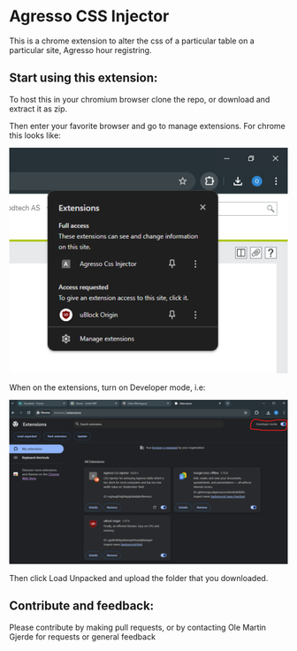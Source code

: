 # Agresso CSS Injector

This is a chrome extension to alter the css of a particular table on a particular site, Agresso hour registring.

## Start using this extension:

To host this in your chromium browser clone the repo, or download and extract it as zip.

Then enter your favorite browser and go to manage extensions. For chrome this looks like:

![Click on the puzzle next to addressbar, and hit 'Manage extensions'](/images/manext.png)

When on the extensions, turn on Developer mode, i.e:

![Click the developer mode toggle](/images/devmode.png)

Then click Load Unpacked and upload the folder that you downloaded.

## Contribute and feedback:

Please contribute by making pull requests, or by contacting Ole Martin Gjerde for requests or general feedback
